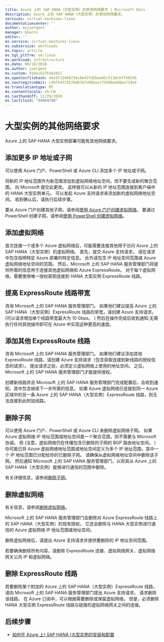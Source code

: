 ```yaml
---
title: Azure 上的 SAP HANA（大型实例）的其他网络要求 | Microsoft Docs
description: Azure 上的 SAP HANA（大型实例）的其他网络要求。
services: virtual-machines-linux
documentationcenter: ''
author: msjuergent
manager: bburns
editor: ''
ms.service: virtual-machines-linux
ms.subservice: workloads
ms.topic: article
ms.tgt_pltfrm: vm-linux
ms.workload: infrastructure
ms.date: 09/10/2018
ms.author: juergent
ms.custom: H1Hack27Feb2017
ms.openlocfilehash: 44e9712466734c0e42fd2bea05c5110cbff6924b
ms.sourcegitcommit: cd9754373576d6767c06baccfd500ae88ea733e4
ms.translationtype: MT
ms.contentlocale: zh-CN
ms.lasthandoff: 11/20/2020
ms.locfileid: "94964790"
---
```

# <a name="additional-network-requirements-for-large-instances"></a>大型实例的其他网络要求

Azure 上的 SAP HANA 大型实例部署可能有其他网络要求。

## <a name="add-more-ip-addresses-or-subnets"></a>添加更多 IP 地址或子网

可以使用 Azure 门户、PowerShell 或 Azure CLI 添加多个 IP 地址或子网。

将新的 IP 地址范围作为新范围添加到虚拟网络地址空间，而不要生成新的聚合范围。 向 Microsoft 提交此更改。 这样就可以从新的 IP 地址范围连接到客户端中的 HANA 大型实例单元。 可以发起 Azure 支持请求来添加新的虚拟网络地址空间。 收到确认后，请执行后续步骤。

要从 Azure 门户创建其他子网，请参阅[使用 Azure 门户创建虚拟网络](../../../virtual-network/manage-virtual-network.md?toc=%2fazure%2fvirtual-machines%2flinux%2ftoc.json#create-a-virtual-network)。 要通过 PowerShell 创建子网，请参阅[使用 PowerShell 创建虚拟网络](../../../virtual-network/manage-virtual-network.md?toc=%2fazure%2fvirtual-machines%2flinux%2ftoc.json#create-a-virtual-network)。

## <a name="add-virtual-networks"></a>添加虚拟网络

首次连接一个或多个 Azure 虚拟网络后，可能需要连接其他用于访问 Azure 上的 SAP HANA（大型实例）的虚拟网络。 首先，提交 Azure 支持请求。 请在请求中包含指明特定 Azure 部署的特定信息。 此外请包含 IP 地址空间范围或 Azure 虚拟网络地址空间的范围。 然后，Microsoft 上的 SAP HANA 服务管理部门将提供所需的信息用于连接其他虚拟网络和 Azure ExpressRoute。 对于每个虚拟网络，需要使用唯一授权密钥连接到 HANA 大型实例 ExpressRoute 线路。

## <a name="increase-expressroute-circuit-bandwidth"></a>提高 ExpressRoute 线路带宽

咨询 Microsoft 上的 SAP HANA 服务管理部门。 如果他们建议提高 Azure 上的 SAP HANA（大型实例）ExpressRoute 线路的带宽，请创建 Azure 支持请求。  (可以请求增加单个线路带宽最大为 10 Gbps。 ) 然后在操作完成后收到通知;无需执行任何其他操作即可在 Azure 中实现这种更高的速度。

## <a name="add-an-additional-expressroute-circuit"></a>添加其他 ExpressRoute 线路

咨询 Microsoft 上的 SAP HANA 服务管理部门。 如果他们建议添加其他 ExpressRoute 线路，请创建 Azure 支持请求（包含获取连接到新线路的授权信息的请求）。 提出请求之前，必须定义虚拟网络上使用的地址空间。 之后，Microsoft 上的 SAP HANA 服务管理部门才能提供授权。

创建新线路并且 Microsoft 上的 SAP HANA 服务管理部门完成配置后，会收到通知，其中包含继续下一步所需的信息。 如果 Azure 虚拟网络已连接到同一 Azure 区域中的另一条 Azure 上的 SAP HANA（大型实例）ExpressRoute 线路，则无法连接到此附加线路。

## <a name="delete-a-subnet"></a>删除子网

可以使用 Azure 门户、PowerShell 或 Azure CLI 来删除虚拟网络子网。 如果 Azure 虚拟网络 IP 地址范围或地址空间是一个聚合范围，则不需要与 Microsoft 协调。 但 (注意，虚拟网络仍在传播包含已删除的子网的 BGP 路由地址空间。 ) 你可能已将 Azure 虚拟网络地址范围或地址空间定义为多个 IP 地址范围，其中一个 IP 地址范围已分配给你的已删除子网。 请确保从虚拟网络地址空间中删除该子网。 然后通知 Microsoft 上的 SAP HANA 服务管理部门，以将其从 Azure 上的 SAP HANA（大型实例）能够进行通信的范围中删除。

有关详细信息，请参阅[删除子网](../../../virtual-network/virtual-network-manage-subnet.md?toc=%2fazure%2fvirtual-machines%2flinux%2ftoc.json#delete-a-subnet)。

## <a name="delete-a-virtual-network"></a>删除虚拟网络

有关信息，请参阅[删除虚拟网络](../../../virtual-network/manage-virtual-network.md?toc=%2fazure%2fvirtual-machines%2flinux%2ftoc.json#delete-a-virtual-network)。

Microsoft 上的 SAP HANA 服务管理部门会删除对 Azure ExpressRoute 线路上的 SAP HANA（大型实例）的现有授权。 它还会删除与 HANA 大型实例进行通信的 Azure 虚拟网络 IP 地址范围或地址空间。

删除虚拟网络后，请提出 Azure 支持请求并提供要删除的 IP 地址空间范围。

若要确保删除所有内容，请删除 ExpressRoute 连接、虚拟网络网关、虚拟网络网关公共 IP 和虚拟网络。

## <a name="delete-an-expressroute-circuit"></a>删除 ExpressRoute 线路

若要删除某个附加的 Azure 上的 SAP HANA（大型实例）ExpressRoute 线路，请向 Microsoft 上的 SAP HANA 服务管理部门提出 Azure 支持请求。 请求删除该线路。 在 Azure 订阅中，可以根据需要删除或保留虚拟网络。 但是，必须删除 HANA 大型实例 ExpressRoute 线路与链接的虚拟网络网关之间的连接。

## <a name="next-steps"></a>后续步骤

- [如何在 Azure 上) SAP HANA (大型实例的安装和配置](hana-installation.md)
